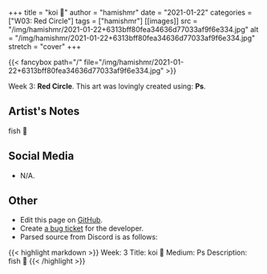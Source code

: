 +++
title =       "koi 🙂"
author =      "hamishmr"
date =        "2021-01-22"
categories =  ["W03: Red Circle"]
tags =        ["hamishmr"]
[[images]]
                      src = "/img/hamishmr/2021-01-22+6313bff80fea34636d77033af9f6e334.jpg"
                      alt = "/img/hamishmr/2021-01-22+6313bff80fea34636d77033af9f6e334.jpg"
                      stretch = "cover"
+++


{{< fancybox path="/" file="/img/hamishmr/2021-01-22+6313bff80fea34636d77033af9f6e334.jpg" >}}


Week 3: **Red Circle**. This art was lovingly created using: **Ps**.

## Artist's Notes

fish 🙂

## Social Media

- N/A.

## Other

- Edit this page on [GitHub](https://github.com/teaminkling/web-refresh/edit/main/blog/content/blog/hamishmr-week-3-e121.md).
- Create [a bug ticket](https://github.com/teaminkling/web-refresh/issues/new?assignees=&labels=bug&template=problem-report.md&title=) for the developer.
- Parsed source from Discord is as follows:

{{< highlight markdown >}}
Week: 3
Title: koi 🙂
Medium: Ps
Description:
fish 🙂
{{< /highlight >}}
